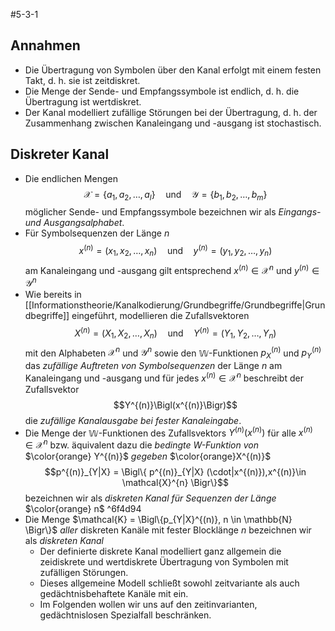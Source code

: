 #5-3-1
## Annahmen
- Die Übertragung von Symbolen über den Kanal erfolgt mit einem festen Takt, d. h. sie ist zeitdiskret.  
- Die Menge der Sende- und Empfangssymbole ist endlich, d. h. die Übertragung ist wertdiskret.  
- Der Kanal modelliert zufällige Störungen bei der Übertragung, d. h. der Zusammenhang zwischen Kanaleingang und -ausgang ist stochastisch.

## Diskreter Kanal
- Die endlichen Mengen
$$
\mathcal{X}=\{a_{1}, a_{2},…,a_{l}\} \quad \text{und} \quad \mathcal{Y}=\{b_{1},b_{2},…,b_{m}\}
$$
   möglicher Sende- und Empfangssymbole bezeichnen wir als *Eingangs- und Ausgangsalphabet*.
- Für Symbolsequenzen der Länge $n$
$$
x^{(n)} = (x_{1},x_{2},…,x_{n})\quad \text{und} \quad y^{(n)} = (y_{1},y_{2},…,y_{n})
$$
   am Kanaleingang und -ausgang gilt entsprechend $x^{(n)} \in \mathcal{X}^{n}$ und $y^{(n)} \in \mathcal{Y}^{n}$
- Wie bereits in [[Informationstheorie/Kanalkodierung/Grundbegriffe/Grundbegriffe|Grundbegriffe]] eingeführt, modellieren die Zufallsvektoren
$$
X^{(n)} = (X_{1}, X_{2}, …, X_{n}) \quad \text{und} \quad Y^{(n)} = (Y_{1}, Y_{2}, …, Y_{n})
$$
   mit den Alphabeten $\mathcal{X}^{n}$ und $\mathcal{Y}^{n}$ sowie den $\mathbb{W}$-Funktionen $p_{X}^{(n)}$ und $p_{Y}^{(n)}$ das _zufällige Auftreten von Symbolsequenzen_ der Länge $n$ am Kanaleingang und -ausgang und für jedes $x^{(n)} \in \mathcal{X}^{n}$ beschreibt der Zufallsvektor
$$Y^{(n)}\Bigl(x^{(n)}\Bigr)$$
   die _zufällige Kanalausgabe bei fester Kanaleingabe_.
- Die Menge der $\mathbb{W}$-Funktionen des Zufallsvektors $Y^{(n)}\bigl(x^{(n)}\bigr)$ für alle $x^{(n)} \in \mathcal{X}^{n}$ bzw. äquivalent dazu die _bedingte W-Funktion von_  $\color{orange} Y^{(n)}$ _gegeben_ $\color{orange}X^{(n)}$
$$p^{(n)}_{Y|X} = \Bigl\{ p^{(n)}_{Y|X} (\cdot|x^{(n)}),x^{(n)}\in \mathcal{X}^{n} \Bigr\}$$
   bezeichnen wir als _diskreten Kanal für Sequenzen der Länge_ $\color{orange} n$
 ^6f4d94
- Die Menge $\mathcal{K} = \Bigl\{p_{Y|X}^{(n)}, n \in \mathbb{N} \Bigr\}$ _aller_ diskreten Kanäle mit fester Blocklänge $n$ bezeichnen wir als _diskreten Kanal_
	- Der definierte diskrete Kanal modelliert ganz allgemein die zeidiskrete und wertdiskrete Übertragung von Symbolen mit zufälligen Störungen.
	- Dieses allgemeine Modell schließt sowohl zeitvariante als auch   gedächtnisbehaftete Kanäle mit ein.
	- Im Folgenden wollen wir uns auf den zeitinvarianten, gedächtnislosen   Spezialfall beschränken.
